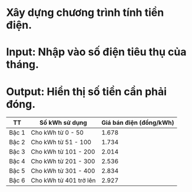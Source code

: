 # Xây dựng chương trình tính tiền điện.

# Input: Nhập vào số điện tiêu thụ của tháng.
# Output: Hiển thị số tiền cần phải đóng.

|TT | Số kWh sử dụng	| Giá bán điện (đồng/kWh)|
| ------ | ------ | ------ |
|Bậc 1 |	Cho kWh từ 0 - 50 |	1.678|
|Bậc 2 |	Cho kWh từ 51 - 100 | 1.734|
|Bậc 3 |	Cho kWh từ 101 - 200 | 2.014|
|Bậc 4 |	Cho kWh từ 201 - 300 |	2.536|
|Bậc 5 |	Cho kWh từ 301 - 400 |	2.834|
|Bậc 6 |	Cho kWh từ 401 trở lên | 2.927|